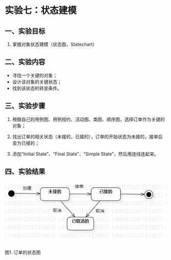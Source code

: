 # 实验七：状态建模

## 一、实验目标

1. 掌握对象状态建模（状态图，Statechart）

## 二、实验内容

- 寻找一个关键的对象；
- 设计该对象的关键状态；
- 找到该状态的转变条件。

## 三、实验步骤

1. 根据自己的用例图、用例规约、活动图、类图、顺序图，选择订单作为关键的对象；

2. 找出订单的相关状态（未接的，已接的），订单的开始状态为未接的，接单后变为已接的；

3. 添加“Initial State”、“Final State”、“Simple State”，然后用连线连起来。

## 四、实验结果

![订单的状态图](./订单的状态图.jpg)

图1. 订单的状态图
